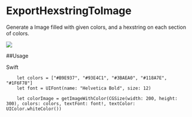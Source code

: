 # ExportHexstringToImage
Generate a Image filled with given colors, and a hexstring on each section of colors.

<img src="https://github.com/luiyezheng/ExportHexstringToImage/blob/master/hexstring.png" style="width 50%">

##Usage

Swift
```
    let colors = ["#B9E937", "#93E4C1", "#3BAEA0", "#118A7E", "#1F6F78"]
    let font = UIFont(name: "Helvetica Bold", size: 12)
        
    let colorImage = getImageWithColor(CGSize(width: 200, height: 300), colors: colors, textFont: font!, textColor: UIColor.whiteColor())
```
